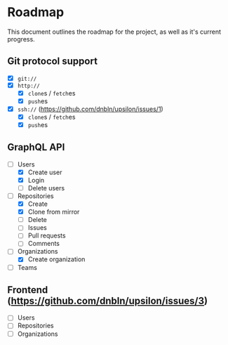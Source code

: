 # Roadmap

This document outlines the roadmap for the project, as well as it's current
progress.

## Git protocol support

- [x] `git://`
- [x] `http://`
    - [x] `clone`s / `fetch`es
    - [x] `push`es
- [x] `ssh://` (https://github.com/dnbln/upsilon/issues/1)
    - [x] `clone`s / `fetch`es
    - [x] `push`es

## GraphQL API

- [ ] Users
    - [x] Create user
    - [x] Login
    - [ ] Delete users
- [ ] Repositories
    - [x] Create
    - [x] Clone from mirror
    - [ ] Delete
    - [ ] Issues
    - [ ] Pull requests
    - [ ] Comments
- [ ] Organizations
    - [x] Create organization
- [ ] Teams

## Frontend (https://github.com/dnbln/upsilon/issues/3)

- [ ] Users
- [ ] Repositories
- [ ] Organizations
